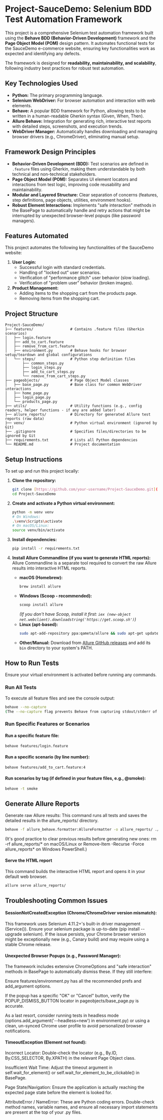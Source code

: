 # Project-SauceDemo: Selenium BDD Test Automation Framework

This project is a comprehensive Selenium test automation framework built using the **Behave BDD (Behavior-Driven Development)** framework and the **Page Object Model (POM)** design pattern. It automates functional tests for the SauceDemo e-commerce website, ensuring key functionalities work as expected and identifying any defects.

The framework is designed for **readability, maintainability, and scalability**, following industry best practices for robust test automation.

## Key Technologies Used

* **Python:** The primary programming language.
* **Selenium WebDriver:** For browser automation and interaction with web elements.
* **Behave:** A popular BDD framework for Python, allowing tests to be written in a human-readable Gherkin syntax (Given, When, Then).
* **Allure Behave:** Integration for generating rich, interactive test reports with detailed steps, screenshots, and execution trends.
* **WebDriver Manager:** Automatically handles downloading and managing browser drivers (e.g., ChromeDriver), eliminating manual setup.

## Framework Design Principles

* **Behavior-Driven Development (BDD):** Test scenarios are defined in `.feature` files using Gherkin, making them understandable by both technical and non-technical stakeholders.
* **Page Object Model (POM):** Separates UI element locators and interactions from test logic, improving code reusability and maintainability.
* **Modular and Layered Structure:** Clear separation of concerns (features, step definitions, page objects, utilities, environment hooks).
* **Robust Element Interactions:** Implements "safe interaction" methods in the BasePage to automatically handle and retry actions that might be interrupted by unexpected browser-level popups (like password managers).

## Features Automated

This project automates the following key functionalities of the SauceDemo website:

1.  **User Login:**
    * Successful login with standard credentials.
    * Handling of "locked out" user scenarios.
    * Verification of "performance glitch" user behavior (slow loading).
    * Verification of "problem user" behavior (broken images).
2.  **Product Management:**
    * Adding items to the shopping cart from the products page.
    * Removing items from the shopping cart.

## Project Structure
```
Project-SauceDemo/
├── features/                 # Contains .feature files (Gherkin scenarios)
│   ├── login.feature
│   ├── add_to_cart.feature
│   ├── remove_from_cart.feature
│   ├── environment.py        # Behave hooks for browser setup/teardown and global configurations
│   └── steps/                # Python step definition files
│       ├── common_steps.py
│       ├── login_steps.py
│       ├── add_to_cart_steps.py
│       └── remove_from_cart_steps.py
├── pageobjects/              # Page Object Model classes
│   ├── base_page.py          # Base class for common WebDriver interactions
│   ├── home_page.py
│   ├── login_page.py
│   └── products_page.py
├── utils/                    # Utility functions (e.g., config readers, helper functions - if any are added later)
├── allure_reports/           # Directory for generated Allure test reports (raw data)
├── venv/                     # Python virtual environment (ignored by Git)
├── .gitignore                # Specifies files/directories to be ignored by Git
├── requirements.txt          # Lists all Python dependencies
└── README.md                 # Project documentation
```

## Setup Instructions

To set up and run this project locally:

1.  **Clone the repository:**
    ```bash
    git clone [https://github.com/your-username/Project-SauceDemo.git](https://github.com/your-username/Project-SauceDemo.git)
    cd Project-SauceDemo
    ```

2.  **Create and activate a Python virtual environment:**
    ```bash
    python -m venv venv
    # On Windows:
    .\venv\Scripts\activate
    # On macOS/Linux:
    source venv/bin/activate
    ```

3.  **Install dependencies:**
    ```bash
    pip install -r requirements.txt
    ```

4.  **Install Allure Commandline (if you want to generate HTML reports):**
    Allure Commandline is a separate tool required to convert the raw Allure results into interactive HTML reports.
    * **macOS (Homebrew):**
        ```bash
        brew install allure
        ```
    * **Windows (Scoop - recommended):**
        ```bash
        scoop install allure
        ```
        *(If you don't have Scoop, install it first: `iex (new-object net.webclient).downloadstring('https://get.scoop.sh')`)*
    * **Linux (apt-based):**
        ```bash
        sudo apt-add-repository ppa:qameta/allure && sudo apt-get update && sudo apt-get install allure-commandline
        ```
    * **Other/Manual:** Download from [Allure GitHub releases](https://github.com/allure-framework/allure2/releases) and add its `bin` directory to your system's PATH.

## How to Run Tests

Ensure your virtual environment is activated before running any commands.

### Run All Tests

To execute all feature files and see the console output:

```bash
behave --no-capture
(The --no-capture flag prevents Behave from capturing stdout/stderr of steps, allowing you to see print() statements in real-time.)
```

### Run Specific Features or Scenarios
#### Run a specific feature file:

```Bash
behave features/login.feature
```

#### Run a specific scenario (by line number):

```Bash
behave features/add_to_cart.feature:4
```

#### Run scenarios by tag (if defined in your feature files, e.g., @smoke):

```Bash
behave -t smoke
```

## Generate Allure Reports
Generate raw Allure results: This command runs all tests and saves the detailed results in the allure_reports/ directory.

```Bash
behave -f allure_behave.formatter:AllureFormatter -o allure_reports/ ./features/
```
(It's good practice to clear previous results before generating new ones: rm -rf allure_reports/* on macOS/Linux or Remove-Item -Recurse -Force allure_reports\* on Windows PowerShell.)

#### Serve the HTML report
This command builds the interactive HTML report and opens it in your default web browser.

```Bash
allure serve allure_reports/
```

## Troubleshooting Common Issues
#### SessionNotCreatedException (Chrome/ChromeDriver version mismatch):
This framework uses Selenium 4.11.2+'s built-in driver management (Service()). Ensure your selenium package is up-to-date (pip install --upgrade selenium). If the issue persists, your Chrome browser version might be exceptionally new (e.g., Canary build) and may require using a stable Chrome release.

#### Unexpected Browser Popups (e.g., Password Manager):
The framework includes extensive ChromeOptions and "safe interaction" methods in BasePage to automatically dismiss these. If they still interfere:

Ensure features/environment.py has all the recommended prefs and add_argument options.

If the popup has a specific "OK" or "Cancel" button, verify the POPUP_DISMISS_BUTTON locator in pageobjects/base_page.py is accurate.

As a last resort, consider running tests in headless mode (options.add_argument('--headless=new') in environment.py) or using a clean, un-synced Chrome user profile to avoid personalized browser notifications.

#### TimeoutException (Element not found):

Incorrect Locator: Double-check the locator (e.g., By.ID, By.CSS_SELECTOR, By.XPATH) in the relevant Page Object class.

Insufficient Wait Time: Adjust the timeout argument in self.wait_for_element() or self.wait_for_element_to_be_clickable() in BasePage.

Page State/Navigation: Ensure the application is actually reaching the expected page state before the element is looked for.

AttributeError / NameError:
These are Python coding errors. Double-check method names, variable names, and ensure all necessary import statements are present at the top of your .py files.